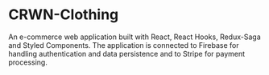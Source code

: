# CRWN-Clothing

An e-commerce web application built with React, React Hooks, Redux-Saga and Styled Components.
The application is connected to Firebase for handling authentication and data persistence and to Stripe for payment processing.
